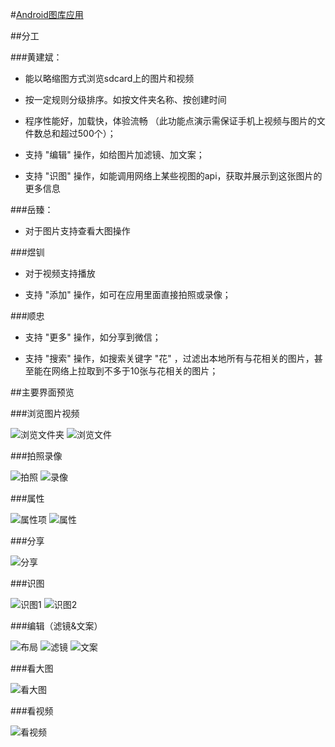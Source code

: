 #[Android图库应用](https://github.com/inexistence/PictureLibrary)

##分工

###黄建斌：

* 能以略缩图方式浏览sdcard上的图片和视频 

* 按一定规则分级排序。如按文件夹名称、按创建时间

* 程序性能好，加载快，体验流畅 （此功能点演示需保证手机上视频与图片的文件数总和超过500个）；

* 支持 "编辑" 操作，如给图片加滤镜、加文案；

* 支持 "识图" 操作，如能调用网络上某些视图的api，获取并展示到这张图片的更多信息

###岳臻：

* 对于图片支持查看大图操作

###煜钏

* 对于视频支持播放

* 支持 "添加" 操作，如可在应用里面直接拍照或录像；

###顺忠

* 支持 "更多" 操作，如分享到微信；

* 支持 "搜索" 操作，如搜索关键字 "花" ，过滤出本地所有与花相关的图片，甚至能在网络上拉取到不多于10张与花相关的图片； 

##主要界面预览

###浏览图片视频

![浏览文件夹](./preview/preview_folders.png)
![浏览文件](./preview/preview_files.png)

###拍照录像

![拍照](./preview/preview_take_photo.png)
![录像](./preview/preview_take_video.png)

###属性

![属性项](./preview/preview_image_item.png)
![属性](./preview/preview_attr.png)

###分享

![分享](./preview/preview_share.png)

###识图

![识图1](./preview/preview_recoginze_pic1.png)
![识图2](./preview/preview_recoginze_pic2.png)

###编辑（滤镜&文案）

![布局](./preview/preview_edit_layout.png)
![滤镜](./preview/preview_edit_filter.png)
![文案](./preview/preview_edit_addtext.png)

###看大图

![看大图](./preview/preview_watch_big_pic.png)

###看视频

![看视频](./preview/preview_watch_video.png)